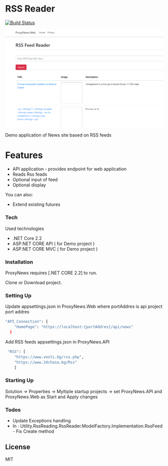 # RSS Reader

[![Build Status](https://travis-ci.org/joemccann/dillinger.svg?branch=master)](https://travis-ci.org/joemccann/dillinger)

![](https://github.com/VeselinovStf/ProxyNews/blob/master/repoImg/demo.jpeg)

Demo application of News site based on RSS feeds

# Features
  - API application - provides endpoint for web application
  - Reads Rss feads
  - Optional input of feed
  - Optional display

You can also:
  - Extend existing futures

### Tech

Used technologies

* .NET Core 2.2
* ASP.NET CORE API ( for Demo project )
* ASP.NET CORE MVC ( for Demo project )

### Installation

ProxyNews requires [.NET CORE 2.2] to run.

Clone or Download project.

### Setting Up

Update appsettings.json in ProxyNews.Web where portAddres is api project port addres

```sh
"API_Connection": {
    "HomePage": "https://localhost:{portAddres}/api/news"
  }
```

Add RSS feeds appsettings.json in ProxyNews.API

```sh
 "RSS": [
    "https://www.vesti.bg/rss.php",
    "https://www.24chasa.bg/Rss"
    ]
```

### Starting Up

Solution -> Properties -> Myltiple startup projects -> set ProxyNews.API and ProxyNews.Web as Start and Apply changes


### Todos

- Update Exceptions handling
- In : Utility.RssReading.RssReader.ModelFactory.Implementation.RssFeed - Fix Create method

License
----

MIT